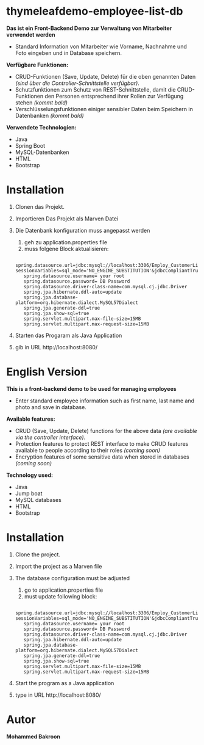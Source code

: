 # thymeleafdemo-employee-list-db

 
**Das ist ein Front-Backend Demo zur Verwaltung von Mitarbeiter verwendet werden**

- Standard Information von Mitarbeiter wie Vorname, Nachnahme und Foto eingeben und in Database speichern.

**Verfügbare Funktionen:**

- CRUD-Funktionen (Save, Update, Delete) für die oben genannten Daten *(sind über die Controller-Schnittstelle verfügbar)*.
- Schutzfunktionen zum Schutz von REST-Schnittstelle, damit die CRUD-Funktionen den Personen entsprechend ihrer Rollen zur Verfügung stehen *(kommt bald)*
- Verschlüsselungsfunktionen einiger sensibler Daten beim Speichern in Datenbanken *(kommt bald)*

**Verwendete Technologien:**

- Java
- Spring Boot
- MySQL-Datenbanken
- HTML
- Bootstrap

# Installation
1. Clonen das Projekt. 
2. Importieren Das Projekt als Marven Datei
3. Die Datenbank konfiguration muss angepasst werden 
   1. geh zu application.properties file
   2. muss folgene Block aktualisieren: 
   
   ```  
      spring.datasource.url=jdbc:mysql://localhost:3306/Employ_CustomerList?sessionVariables=sql_mode='NO_ENGINE_SUBSTITUTION'&jdbcCompliantTruncation=false&createDatabaseIfNotExist=true
      spring.datasource.username= your root
      spring.datasource.password= DB Password
      spring.datasource.driver-class-name=com.mysql.cj.jdbc.Driver
      spring.jpa.hibernate.ddl-auto=update
      spring.jpa.database-platform=org.hibernate.dialect.MySQL57Dialect
      spring.jpa.generate-ddl=true
      spring.jpa.show-sql=true
      spring.servlet.multipart.max-file-size=15MB
      spring.servlet.multipart.max-request-size=15MB

4. Starten das Progaram als Java Application
5. gib in URL http://localhost:8080/




# English Version


 
**This is a front-backend demo to be used for managing employees**

- Enter standard employee information such as first name, last name and photo and save in database.

**Available features:**

- CRUD (Save, Update, Delete) functions for the above data *(are available via the controller interface)*.
- Protection features to protect REST interface to make CRUD features available to people according to their roles *(coming soon)*
- Encryption features of some sensitive data when stored in databases *(coming soon)*

**Technology used:**

- Java
- Jump boat
- MySQL databases
- HTML
- Bootstrap

# Installation
1. Clone the project.
2. Import the project as a Marven file
3. The database configuration must be adjusted
   1. go to application.properties file
   2. must update following block:
   
   ```
      spring.datasource.url=jdbc:mysql://localhost:3306/Employ_CustomerList?sessionVariables=sql_mode='NO_ENGINE_SUBSTITUTION'&jdbcCompliantTruncation=false&createDatabaseIfNotExist=true
      spring.datasource.username= your root
      spring.datasource.password= DB Password
      spring.datasource.driver-class-name=com.mysql.cj.jdbc.Driver
      spring.jpa.hibernate.ddl-auto=update
      spring.jpa.database-platform=org.hibernate.dialect.MySQL57Dialect
      spring.jpa.generate-ddl=true
      spring.jpa.show-sql=true
      spring.servlet.multipart.max-file-size=15MB
      spring.servlet.multipart.max-request-size=15MB

4. Start the program as a Java application
5. type in URL http://localhost:8080/





# Autor
**Mohammed Bakroon**

